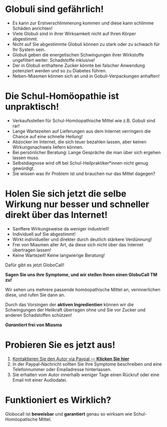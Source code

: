 # Globuli sind gefährlich!

- Es kann zur Erstverschlimmerung kommen und diese kann schlimme Schäden anrichten! 
- Viele Globuli sind in ihrer Wirksamkeit nicht auf Ihren Körper abgestimmt.
- Nicht auf Sie abgestimmte Globuli können zu stark oder zu schwach für Ihr System sein.
- Globuli geben die energetischen Schwingungen ihrer Wirkstoffe ungefiltert weiter. Schadstoffe inklusive!
- Der in Globuli enthaltene Zucker könnte bei falscher Anwendung potenziert werden und so zu Diabetes führen.
- Neben-Miasmen können sich an und in Gobuli-Verpackungen anhaften!

# Die Schul-Homöopathie ist unpraktisch!

- Verkaufsstellen für Schul-Homöopathische Mittel wie z.B. Gobuli sind rar! 
- Lange Wartezeiten auf Lieferungen aus dem Internet verringern die Chance auf eine schnelle Heilung!
- Abzocker im Internet, die sich teuer bezahlen lassen, aber keinen Wirkungsnachweis liefern können.
- Bei persönlicher Beratung: Lange Gespräche die man über sich ergehen lassen muss.
- Selbstdiagnose wird oft bei Schul-Heilpraktiker*innen nicht genug gewürdigt. 
- Sie wissen was ihr Problem ist und brauchen nur das Mittel dagegen?

# Holen Sie sich jetzt die selbe Wirkung nur besser und schneller direkt über das Internet!

- Sanftere Wirkungsweise da weniger industriell!
- Individuell auf Sie abgestimmt!
- Wirkt individueller und direkter durch deutlich stärkere Verdünnung!
- Frei von Miasmen aller Art, da diese sich nicht über das Internet übertragen lassen!
- Keine Wartezeit! Keine langwierige Beratung!

Dafür gibt es jetzt GloboCall!

**Sagen Sie uns ihre Symptome, und wir stellen Ihnen einen GlobuCall TM zu!** 

Wir sehen uns mehrere passende homöopathische Mittel an, verinnerlichen diese, und rufen Sie dann an. 

Durch das Vorsingen der **aktiven Ingredientien** können wir die Schwingungen der Heilkraft überragen ohne und Sie vor Zucker und anderen Schadstoffen schützen!

***Garantiert* frei von Miasma**

# Probieren Sie es jetzt aus! 

1. [Kontaktieren Sie den Autor via Paypal — **Klicken Sie hier**](https://www.paypal.me/DanielJilg/69.69?locale.x=de_DE)
2. In der Paypal-Nachricht sollten Sie Ihre Symptome beschreiben und eine Telefonnummer oder Emailadresse hinterlassen.
3. Sie erhalten vom Autor innerhalb weniger Tage einen Rückruf oder eine Email mit einer Audiodatei.

# Funktioniert es Wirklich?

Globocall ist **beweisbar** und **garantiert** genau so wirksam wie Schul-Homöopatische Mittel. 
